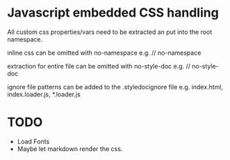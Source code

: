 # Javascript embedded CSS handling

All custom css properties/vars need to be extracted an put into the root namespace.

inline css can be omitted with no-namespace
e.g. // no-namespace

extraction for entire file can be omitted with no-style-doc
e.g. // no-style-doc

ignore file patterns can be added to the .styledocignore file
e.g. index.html, index.loader.js, *.loader.js

# TODO
- Load Fonts
- Maybe let markdown render the css.

